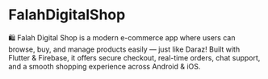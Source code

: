 # FalahDigitalShop
🛍️ Falah Digital Shop is a modern e-commerce app where users can browse, buy, and manage products easily — just like Daraz! Built with Flutter &amp; Firebase, it offers secure checkout, real-time orders, chat support, and a smooth shopping experience across Android &amp; iOS.
